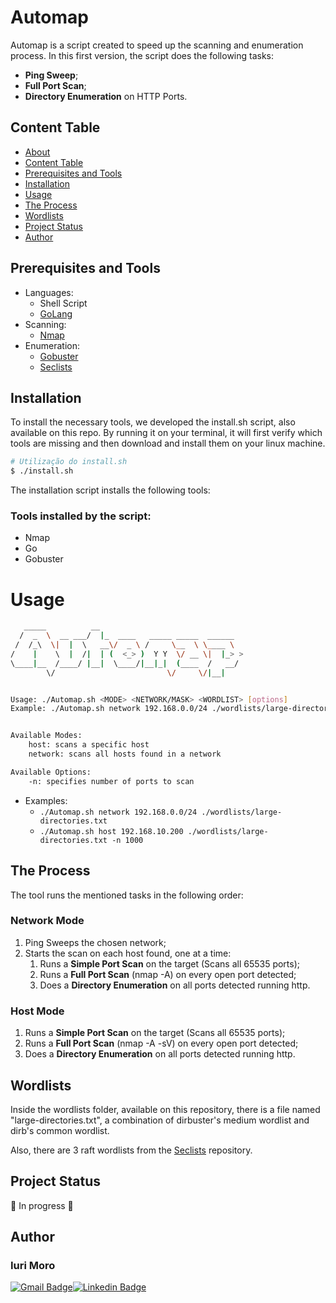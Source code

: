 # Automap
Automap is a script created to speed up the scanning and enumeration process. 
In this first version, the script does the following tasks: 

- **Ping Sweep**;
- **Full Port Scan**;
- **Directory Enumeration** on HTTP Ports.

## Content Table
* [About](#automap)
* [Content Table](#content-table)
* [Prerequisites and Tools](#prerequisites-and-tools)
* [Installation](#installation)
* [Usage](#usage)
* [The Process](#the-process)
* [Wordlists](#wordlists)
* [Project Status](#project-status)
* [Author](#author)


## Prerequisites and Tools
- Languages:
  - Shell Script
  - [GoLang](https://golang.org/)
- Scanning:
  - [Nmap](https://nmap.org/)
- Enumeration:
  - [Gobuster](https://github.com/OJ/gobuster)
  - [Seclists](https://github.com/danielmiessler/SecLists)



## Installation
To install the necessary tools, we developed the install.sh script, also available on this repo. By running it on your terminal, it will first verify which tools are missing and then download and install them on your linux machine.

```bash
# Utilização do install.sh
$ ./install.sh
```

The installation script installs the following tools:



### Tools installed by the script:
- Nmap
- Go
- Gobuster



# Usage

```bash
   _____          __                                
  /  _  \  __ ___/  |_  ____   _____ _____  ______  
 /  /_\  \|  |  \   __\/  _ \ /     \__  \ \____ \ 
/    |    \  |  /|  | (  <_> )  Y Y  \/ __ \|  |_> >
\____|__  /____/ |__|  \____/|__|_|  (____  /   __/ 
        \/                         \/     \/|__|    


Usage: ./Automap.sh <MODE> <NETWORK/MASK> <WORDLIST> [options]
Example: ./Automap.sh network 192.168.0.0/24 ./wordlists/large-directories.txt -n 1000


Available Modes: 
	host: scans a specific host
	network: scans all hosts found in a network

Available Options: 
	-n: specifies number of ports to scan
```

- Examples:
  - ``./Automap.sh network 192.168.0.0/24 ./wordlists/large-directories.txt``
  - ``./Automap.sh host 192.168.10.200 ./wordlists/large-directories.txt -n 1000 ``



## The Process
The tool runs the mentioned tasks in the following order:

### Network Mode

1. Ping Sweeps the chosen network;
2. Starts the scan on each host found, one at a time:
   1. Runs a **Simple Port Scan** on the target (Scans all 65535 ports);
   2. Runs a **Full Port Scan** (nmap -A) on every open port detected;
   3. Does a **Directory Enumeration** on all ports detected running http.
  
### Host Mode

1. Runs a **Simple Port Scan** on the target (Scans all 65535 ports);
2. Runs a **Full Port Scan** (nmap -A -sV) on every open port detected;
3. Does a **Directory Enumeration** on all ports detected running http.



## Wordlists
Inside the wordlists folder, available on this repository, there is a file named "large-directories.txt", a combination of dirbuster's medium wordlist and dirb's common wordlist.

Also, there are 3 raft wordlists from the [Seclists](https://github.com/danielmiessler/SecLists) repository.



## Project Status
:construction: In progress :construction:



## Author
### Iuri Moro
[![Gmail Badge](https://img.shields.io/badge/Gmail-D14836?style=for-the-badge&logo=gmail&logoColor=white
)](mailto:iuribpmoro@gmail.com)[![Linkedin Badge](https://img.shields.io/badge/linkedin%20-%230077B5.svg?&style=for-the-badge&logo=linkedin&logoColor=white)](https://www.linkedin.com/in/iuribpmoro/)